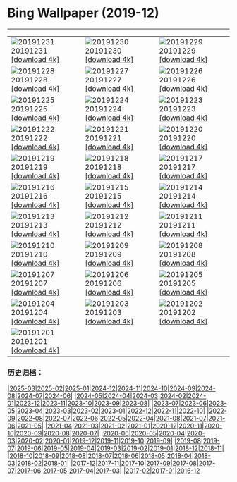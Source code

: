 # Bing Wallpaper (2019-12)
**************

<table><tr><td><img class="wallpaper" src="https://www.bing.com/th?id=OHR.SnowHare_ZH-CN9767012872_1920x1080.jpg" alt="20191231"> 20191231 <a class="wallpaper_link" href="https://www.bing.com/th?id=OHR.SnowHare_ZH-CN9767012872_UHD.jpg">[download 4k]</a></td><td><img class="wallpaper" src="https://www.bing.com/th?id=OHR.NYEBacknang_ZH-CN6301969939_1920x1080.jpg" alt="20191230"> 20191230 <a class="wallpaper_link" href="https://www.bing.com/th?id=OHR.NYEBacknang_ZH-CN6301969939_UHD.jpg">[download 4k]</a></td><td><img class="wallpaper" src="https://www.bing.com/th?id=OHR.SkyIslands_ZH-CN6229467399_1920x1080.jpg" alt="20191229"> 20191229 <a class="wallpaper_link" href="https://www.bing.com/th?id=OHR.SkyIslands_ZH-CN6229467399_UHD.jpg">[download 4k]</a></td></tr><tr><td><img class="wallpaper" src="https://www.bing.com/th?id=OHR.RamsauHinterseeEislauf_ZH-CN9685733410_1920x1080.jpg" alt="20191228"> 20191228 <a class="wallpaper_link" href="https://www.bing.com/th?id=OHR.RamsauHinterseeEislauf_ZH-CN9685733410_UHD.jpg">[download 4k]</a></td><td><img class="wallpaper" src="https://www.bing.com/th?id=OHR.TrumpeterWinter_ZH-CN6156392179_1920x1080.jpg" alt="20191227"> 20191227 <a class="wallpaper_link" href="https://www.bing.com/th?id=OHR.TrumpeterWinter_ZH-CN6156392179_UHD.jpg">[download 4k]</a></td><td><img class="wallpaper" src="https://www.bing.com/th?id=OHR.FrozenTree_ZH-CN9591258534_1920x1080.jpg" alt="20191226"> 20191226 <a class="wallpaper_link" href="https://www.bing.com/th?id=OHR.FrozenTree_ZH-CN9591258534_UHD.jpg">[download 4k]</a></td></tr><tr><td><img class="wallpaper" src="https://www.bing.com/th?id=OHR.SloveniaAlps_ZH-CN6052706424_1920x1080.jpg" alt="20191225"> 20191225 <a class="wallpaper_link" href="https://www.bing.com/th?id=OHR.SloveniaAlps_ZH-CN6052706424_UHD.jpg">[download 4k]</a></td><td><img class="wallpaper" src="https://www.bing.com/th?id=OHR.WarsawXmas_ZH-CN5981724395_1920x1080.jpg" alt="20191224"> 20191224 <a class="wallpaper_link" href="https://www.bing.com/th?id=OHR.WarsawXmas_ZH-CN5981724395_UHD.jpg">[download 4k]</a></td><td><img class="wallpaper" src="https://www.bing.com/th?id=OHR.ReindeerNorway_ZH-CN5913190372_1920x1080.jpg" alt="20191223"> 20191223 <a class="wallpaper_link" href="https://www.bing.com/th?id=OHR.ReindeerNorway_ZH-CN5913190372_UHD.jpg">[download 4k]</a></td></tr><tr><td><img class="wallpaper" src="https://www.bing.com/th?id=OHR.AiringGrievances_ZH-CN5830208720_1920x1080.jpg" alt="20191222"> 20191222 <a class="wallpaper_link" href="https://www.bing.com/th?id=OHR.AiringGrievances_ZH-CN5830208720_UHD.jpg">[download 4k]</a></td><td><img class="wallpaper" src="https://www.bing.com/th?id=OHR.Dongzhi2019_ZH-CN6252826480_1920x1080.jpg" alt="20191221"> 20191221 <a class="wallpaper_link" href="https://www.bing.com/th?id=OHR.Dongzhi2019_ZH-CN6252826480_UHD.jpg">[download 4k]</a></td><td><img class="wallpaper" src="https://www.bing.com/th?id=OHR.RealSnowflake_ZH-CN5687037252_1920x1080.jpg" alt="20191220"> 20191220 <a class="wallpaper_link" href="https://www.bing.com/th?id=OHR.RealSnowflake_ZH-CN5687037252_UHD.jpg">[download 4k]</a></td></tr><tr><td><img class="wallpaper" src="https://www.bing.com/th?id=OHR.MauiEucalyptus_ZH-CN5616197787_1920x1080.jpg" alt="20191219"> 20191219 <a class="wallpaper_link" href="https://www.bing.com/th?id=OHR.MauiEucalyptus_ZH-CN5616197787_UHD.jpg">[download 4k]</a></td><td><img class="wallpaper" src="https://www.bing.com/th?id=OHR.ValleyForge_ZH-CN8129420249_1920x1080.jpg" alt="20191218"> 20191218 <a class="wallpaper_link" href="https://www.bing.com/th?id=OHR.ValleyForge_ZH-CN8129420249_UHD.jpg">[download 4k]</a></td><td><img class="wallpaper" src="https://www.bing.com/th?id=OHR.HallXmasMarket_ZH-CN8059544504_1920x1080.jpg" alt="20191217"> 20191217 <a class="wallpaper_link" href="https://www.bing.com/th?id=OHR.HallXmasMarket_ZH-CN8059544504_UHD.jpg">[download 4k]</a></td></tr><tr><td><img class="wallpaper" src="https://www.bing.com/th?id=OHR.TempleofSaturn_ZH-CN7983217544_1920x1080.jpg" alt="20191216"> 20191216 <a class="wallpaper_link" href="https://www.bing.com/th?id=OHR.TempleofSaturn_ZH-CN7983217544_UHD.jpg">[download 4k]</a></td><td><img class="wallpaper" src="https://www.bing.com/th?id=OHR.ReconciliationDay_ZH-CN7914130812_1920x1080.jpg" alt="20191215"> 20191215 <a class="wallpaper_link" href="https://www.bing.com/th?id=OHR.ReconciliationDay_ZH-CN7914130812_UHD.jpg">[download 4k]</a></td><td><img class="wallpaper" src="https://www.bing.com/th?id=OHR.NutsWeekend_ZH-CN7847508117_1920x1080.jpg" alt="20191214"> 20191214 <a class="wallpaper_link" href="https://www.bing.com/th?id=OHR.NutsWeekend_ZH-CN7847508117_UHD.jpg">[download 4k]</a></td></tr><tr><td><img class="wallpaper" src="https://www.bing.com/th?id=OHR.SpruceGrouse_ZH-CN7756892167_1920x1080.jpg" alt="20191213"> 20191213 <a class="wallpaper_link" href="https://www.bing.com/th?id=OHR.SpruceGrouse_ZH-CN7756892167_UHD.jpg">[download 4k]</a></td><td><img class="wallpaper" src="https://www.bing.com/th?id=OHR.LandwasserViaduct_ZH-CN7692075960_1920x1080.jpg" alt="20191212"> 20191212 <a class="wallpaper_link" href="https://www.bing.com/th?id=OHR.LandwasserViaduct_ZH-CN7692075960_UHD.jpg">[download 4k]</a></td><td><img class="wallpaper" src="https://www.bing.com/th?id=OHR.SheepCoteClod_ZH-CN7630556554_1920x1080.jpg" alt="20191211"> 20191211 <a class="wallpaper_link" href="https://www.bing.com/th?id=OHR.SheepCoteClod_ZH-CN7630556554_UHD.jpg">[download 4k]</a></td></tr><tr><td><img class="wallpaper" src="https://www.bing.com/th?id=OHR.TengbocheMonastery_ZH-CN7555740661_1920x1080.jpg" alt="20191210"> 20191210 <a class="wallpaper_link" href="https://www.bing.com/th?id=OHR.TengbocheMonastery_ZH-CN7555740661_UHD.jpg">[download 4k]</a></td><td><img class="wallpaper" src="https://www.bing.com/th?id=OHR.Seidenschwanz_ZH-CN7486965726_1920x1080.jpg" alt="20191209"> 20191209 <a class="wallpaper_link" href="https://www.bing.com/th?id=OHR.Seidenschwanz_ZH-CN7486965726_UHD.jpg">[download 4k]</a></td><td><img class="wallpaper" src="https://www.bing.com/th?id=OHR.BlueChip_ZH-CN7376022522_1920x1080.jpg" alt="20191208"> 20191208 <a class="wallpaper_link" href="https://www.bing.com/th?id=OHR.BlueChip_ZH-CN7376022522_UHD.jpg">[download 4k]</a></td></tr><tr><td><img class="wallpaper" src="https://www.bing.com/th?id=OHR.PurpleWeekend_ZH-CN7324572668_1920x1080.jpg" alt="20191207"> 20191207 <a class="wallpaper_link" href="https://www.bing.com/th?id=OHR.PurpleWeekend_ZH-CN7324572668_UHD.jpg">[download 4k]</a></td><td><img class="wallpaper" src="https://www.bing.com/th?id=OHR.KochiFall_ZH-CN7256567323_1920x1080.jpg" alt="20191206"> 20191206 <a class="wallpaper_link" href="https://www.bing.com/th?id=OHR.KochiFall_ZH-CN7256567323_UHD.jpg">[download 4k]</a></td><td><img class="wallpaper" src="https://www.bing.com/th?id=OHR.NambungPinnacles_ZH-CN7198283991_1920x1080.jpg" alt="20191205"> 20191205 <a class="wallpaper_link" href="https://www.bing.com/th?id=OHR.NambungPinnacles_ZH-CN7198283991_UHD.jpg">[download 4k]</a></td></tr><tr><td><img class="wallpaper" src="https://www.bing.com/th?id=OHR.CanadaTreeFarm_ZH-CN6478268657_1920x1080.jpg" alt="20191204"> 20191204 <a class="wallpaper_link" href="https://www.bing.com/th?id=OHR.CanadaTreeFarm_ZH-CN6478268657_UHD.jpg">[download 4k]</a></td><td><img class="wallpaper" src="https://www.bing.com/th?id=OHR.RhinosOxpecker_ZH-CN6392794613_1920x1080.jpg" alt="20191203"> 20191203 <a class="wallpaper_link" href="https://www.bing.com/th?id=OHR.RhinosOxpecker_ZH-CN6392794613_UHD.jpg">[download 4k]</a></td><td><img class="wallpaper" src="https://www.bing.com/th?id=OHR.PuffinSharing_ZH-CN6330890743_1920x1080.jpg" alt="20191202"> 20191202 <a class="wallpaper_link" href="https://www.bing.com/th?id=OHR.PuffinSharing_ZH-CN6330890743_UHD.jpg">[download 4k]</a></td></tr><tr><td><img class="wallpaper" src="https://www.bing.com/th?id=OHR.PortlandDawn_ZH-CN6187930845_1920x1080.jpg" alt="20191201"> 20191201 <a class="wallpaper_link" href="https://www.bing.com/th?id=OHR.PortlandDawn_ZH-CN6187930845_UHD.jpg">[download 4k]</a></td><td></td><td></td></tr></table>

### 历史归档：

|[2025-03](/../2025-03/2025-03.md)|[2025-02](/../2025-02/2025-02.md)|[2025-01](/../2025-01/2025-01.md)|[2024-12](/../2024-12/2024-12.md)|[2024-11](/../2024-11/2024-11.md)|[2024-10](/../2024-10/2024-10.md)|[2024-09](/../2024-09/2024-09.md)|[2024-08](/../2024-08/2024-08.md)|[2024-07](/../2024-07/2024-07.md)|[2024-06](/../2024-06/2024-06.md)|
|[2024-05](/../2024-05/2024-05.md)|[2024-04](/../2024-04/2024-04.md)|[2024-03](/../2024-03/2024-03.md)|[2024-02](/../2024-02/2024-02.md)|[2024-01](/../2024-01/2024-01.md)|[2023-12](/../2023-12/2023-12.md)|[2023-11](/../2023-11/2023-11.md)|[2023-10](/../2023-10/2023-10.md)|[2023-09](/../2023-09/2023-09.md)|[2023-08](/../2023-08/2023-08.md)|
|[2023-07](/../2023-07/2023-07.md)|[2023-06](/../2023-06/2023-06.md)|[2023-05](/../2023-05/2023-05.md)|[2023-04](/../2023-04/2023-04.md)|[2023-03](/../2023-03/2023-03.md)|[2023-02](/../2023-02/2023-02.md)|[2023-01](/../2023-01/2023-01.md)|[2022-12](/../2022-12/2022-12.md)|[2022-11](/../2022-11/2022-11.md)|[2022-10](/../2022-10/2022-10.md)|
|[2022-09](/../2022-09/2022-09.md)|[2022-08](/../2022-08/2022-08.md)|[2022-07](/../2022-07/2022-07.md)|[2022-06](/../2022-06/2022-06.md)|[2022-05](/../2022-05/2022-05.md)|[2022-04](/../2022-04/2022-04.md)|[2021-08](/../2021-08/2021-08.md)|[2021-07](/../2021-07/2021-07.md)|[2021-06](/../2021-06/2021-06.md)|[2021-05](/../2021-05/2021-05.md)|
|[2021-04](/../2021-04/2021-04.md)|[2021-03](/../2021-03/2021-03.md)|[2021-02](/../2021-02/2021-02.md)|[2021-01](/../2021-01/2021-01.md)|[2020-12](/../2020-12/2020-12.md)|[2020-11](/../2020-11/2020-11.md)|[2020-10](/../2020-10/2020-10.md)|[2020-09](/../2020-09/2020-09.md)|[2020-08](/../2020-08/2020-08.md)|[2020-07](/../2020-07/2020-07.md)|
|[2020-06](/../2020-06/2020-06.md)|[2020-05](/../2020-05/2020-05.md)|[2020-04](/../2020-04/2020-04.md)|[2020-03](/../2020-03/2020-03.md)|[2020-02](/../2020-02/2020-02.md)|[2020-01](/../2020-01/2020-01.md)|[2019-12](/2019-12.md)|[2019-11](/../2019-11/2019-11.md)|[2019-10](/../2019-10/2019-10.md)|[2019-09](/../2019-09/2019-09.md)|
|[2019-08](/../2019-08/2019-08.md)|[2019-07](/../2019-07/2019-07.md)|[2019-06](/../2019-06/2019-06.md)|[2019-05](/../2019-05/2019-05.md)|[2019-04](/../2019-04/2019-04.md)|[2019-03](/../2019-03/2019-03.md)|[2019-02](/../2019-02/2019-02.md)|[2019-01](/../2019-01/2019-01.md)|[2018-12](/../2018-12/2018-12.md)|[2018-11](/../2018-11/2018-11.md)|
|[2018-10](/../2018-10/2018-10.md)|[2018-09](/../2018-09/2018-09.md)|[2018-08](/../2018-08/2018-08.md)|[2018-07](/../2018-07/2018-07.md)|[2018-06](/../2018-06/2018-06.md)|[2018-05](/../2018-05/2018-05.md)|[2018-04](/../2018-04/2018-04.md)|[2018-03](/../2018-03/2018-03.md)|[2018-02](/../2018-02/2018-02.md)|[2018-01](/../2018-01/2018-01.md)|
|[2017-12](/../2017-12/2017-12.md)|[2017-11](/../2017-11/2017-11.md)|[2017-10](/../2017-10/2017-10.md)|[2017-09](/../2017-09/2017-09.md)|[2017-08](/../2017-08/2017-08.md)|[2017-07](/../2017-07/2017-07.md)|[2017-06](/../2017-06/2017-06.md)|[2017-05](/../2017-05/2017-05.md)|[2017-04](/../2017-04/2017-04.md)|[2017-03](/../2017-03/2017-03.md)|
|[2017-02](/../2017-02/2017-02.md)|[2017-01](/../2017-01/2017-01.md)|[2016-12](/../2016-12/2016-12.md)